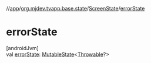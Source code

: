 //[app](../../../index.md)/[org.mjdev.tvapp.base.state](../index.md)/[ScreenState](index.md)/[errorState](error-state.md)

# errorState

[androidJvm]\
val [errorState](error-state.md): [MutableState](https://developer.android.com/reference/kotlin/androidx/compose/runtime/MutableState.html)&lt;[Throwable](https://kotlinlang.org/api/latest/jvm/stdlib/kotlin/-throwable/index.html)?&gt;
